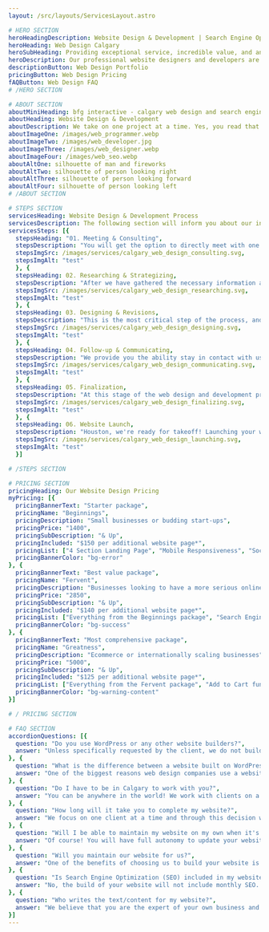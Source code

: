 ```yaml
---
layout: /src/layouts/ServicesLayout.astro

# HERO SECTION
heroHeadingDescription: Website Design & Development | Search Engine Optimization | Social Media Marketing
heroHeading: Web Design Calgary
heroSubHeading: Providing exceptional service, incredible value, and an enjoyable experience.
heroDescription: Our professional website designers and developers are experts in crafting gorgeous, and highly performant websites. In combination with our skilled SEO specialists, BFG Interactive is confident in providing an unparalelled website experience for your visitors, and ultimately, an exceptional value for you.
descriptionButton: Web Design Portfolio
pricingButton: Web Design Pricing
fAQButton: Web Design FAQ
# /HERO SECTION

# ABOUT SECTION
aboutMiniHeading: bfg interactive - calgary web design and search engine optimization
aboutHeading: Website Design & Development
aboutDescription: We take on one project at a time. Yes, you read that right - one project at a time. We know how big of a decision it is for a business to choose us as their website designer & developer, and we take that on as a token of belief and trust. Just as you have chosen to believe in us, we have decided to provide your business with undivided attention and plan to deliver a fantastic product on time. 
aboutImageOne: /images/web_programmer.webp
aboutImageTwo: /images/web_developer.jpg
aboutImageThree: /images/web_designer.webp
aboutImageFour: /images/web_seo.webp
aboutAltOne: silhouette of man and fireworks
aboutAltTwo: silhouette of person looking right
aboutAltThree: silhouette of person looking forward
aboutAltFour: silhouette of person looking left
# /ABOUT SECTION

# STEPS SECTION
servicesHeading: Website Design & Development Process
servicesDescription: The following section will inform you about our intuitive and hassle-free web design and development process!
servicesSteps: [{
  stepsHeading: "01. Meeting & Consulting", 
  stepsDescription: "You will get the option to directly meet with one of our team members either in real life, or through an online appointment. This initial consultation will allow our company to better understand your needs.", 
  stepsImgSrc: /images/services/calgary_web_design_consulting.svg, 
  stepsImgAlt: "test" 
  }, {
  stepsHeading: 02. Researching & Strategizing, 
  stepsDescription: "After we have gathered the necessary information about your business, our team members will research, deliberate, and strategise an approach that we believe will best accomplish your business's website goals.", 
  stepsImgSrc: /images/services/calgary_web_design_researching.svg, 
  stepsImgAlt: "test"
  }, {
  stepsHeading: 03. Designing & Revisions, 
  stepsDescription: "This is the most critical step of the process, and thus will take the most amount of time. Our web designers will present you an initial design idea for your website. If you're unhappy with the current design, we will try our best to accommodate your vision through our revision process.", 
  stepsImgSrc: /images/services/calgary_web_design_designing.svg, 
  stepsImgAlt: "test"
  }, {
  stepsHeading: 04. Follow-up & Communicating, 
  stepsDescription: "We provide you the ability stay in contact with us as much as you would like - if this requires daily check-ins, then we would be happy to do just that! If you'd like to speak to us only once we have finished with your website, then that is also an option!", 
  stepsImgSrc: /images/services/calgary_web_design_communicating.svg, 
  stepsImgAlt: "test"
  }, {
  stepsHeading: 05. Finalization, 
  stepsDescription: "At this stage of the web design and development process, we will impart you with the necessary knowledge to best maintain your website if you choose to do so manually.", 
  stepsImgSrc: /images/services/calgary_web_design_finalizing.svg, 
  stepsImgAlt: "test"
  }, {
  stepsHeading: 06. Website Launch, 
  stepsDescription: "Houston, we're ready for takeoff! Launching your website doesn't need to be stressful, and it shouldn't be stressful! This is an exciting time for you, go you!", 
  stepsImgSrc: /images/services/calgary_web_design_launching.svg, 
  stepsImgAlt: "test"
  }]

# /STEPS SECTION

# PRICING SECTION
pricingHeading: Our Website Design Pricing
myPricing: [{
  pricingBannerText: "Starter package",
  pricingName: "Beginnings",
  pricingDescription: "Small businesses or budding start-ups",
  pricingPrice: "1400",
  pricingSubDescription: "& Up",
  pricingIncluded: "$150 per additional website page*",
  pricingList: ["4 Section Landing Page", "Mobile Responsiveness", "Social Media Integration", "Contact Form", "Google Maps", "Max. 2 Rounds of Revisions"],
  pricingBannerColor: "bg-error"
}, {
  pricingBannerText: "Best value package",
  pricingName: "Fervent",
  pricingDescription: "Businesses looking to have a more serious online presence",
  pricingPrice: "2850",
  pricingSubDescription: "& Up",
  pricingIncluded: "$140 per additional website page*",
  pricingList: ["Everything from the Beginnings package", "Search Engine Optimization", "Google Analytics", "Google My Business Setup", "Mailing List", "Image Gallery","Max. 2 Rounds of Revisions", ],
  pricingBannerColor: "bg-success"
}, {
  pricingBannerText: "Most comprehensive package",
  pricingName: "Greatness",
  pricingDescription: "Ecommerce or internationally scaling businesses",
  pricingPrice: "5000",
  pricingSubDescription: "& Up",
  pricingIncluded: "$125 per additional website page*",
  pricingList: ["Everything from the Fervent package", "Add to Cart functionality", "1 Product Page", "Checkout Integration", "Shipping Calculator", "Custom Brand Integration", "Blog Page", "Max. 3 Rounds of Revisions"],
  pricingBannerColor: "bg-warning-content"
}]

# / PRICING SECTION

# FAQ SECTION
accordionQuestions: [{
  question: "Do you use WordPress or any other website builders?",
  answer: "Unless specifically requested by the client, we do not build any of our websites using WordPress, or any other website builders. We are proud to say that each and every single one of our projects are built by our expert developers using up to date and state of the art technologies - this is how we set ourselves apart from the competition."
}, {
  question: "What is the difference between a website built on WordPress or other website builders vs. your developed websites?",
  answer: "One of the biggest reasons web design companies use a website builder is because of how quick it is to create a website from it - which is a great option if you were building a website by yourself. Website builders suffer from limited capabilities, performance issues, potential security vulnerabilities, and limited personalizations. Websites developed with us have higher capabilities, increased performance, less security vulnerabilities, and are fully customizable and personalized. All of this for the same or lesser price compared to our competition."
}, {
  question: "Do I have to be in Calgary to work with you?",
  answer: "You can be anywhere in the world! We work with clients on a global basis and have the ability to communicate with you either through email, or scheduled online meetings."
}, {
  question: "How long will it take you to complete my website?",
  answer: "We focus on one client at a time and through this decision we are able to complete our projects rather quickly. Our standard timeline is 1 - 6 weeks and is highly dependent on many factors such as: size of the project, revisions, communication time, etc. "
}, {
  question: "Will I be able to maintain my website on my own when it's finished?",
  answer: "Of course! You will have full autonomy to update your website's text, pictures, products and pricing can all be easily changed on your own. However, if you are seeking to add any more complex changes such as functionalities, design, and/or structural changes, we recommend you do so with a professional developer's assistance. "
}, {
  question: "Will you maintain our website for us?",
  answer: "One of the benefits of choosing us to build your website is the fact that we will impart you with the knowledge to update minor changes on your website such as text, pictures, products, and pricing. If you require any assistance for more complicated developments such as design or structural changes, you can contact us about your requirements and we can provide an hourly quote based on your request."
}, {
  question: "Is Search Engine Optimization (SEO) included in my website build?",
  answer: "No, the build of your website will not include monthly SEO. All of the content such as text, photos, and video added to your website are seen by Google, but it doesn't necessarily mean that you will rank #1. For every single website on the internet, SEO is a constantly ongoing process and requires time and research. We do provide an SEO Boost (one time fee) which is included in the Fervent & Greatness packages. If you'd like to include our SEO Boost in your Beginnings package, it will cost an extra $500. Additionally, we can provide ongoing SEO support at a fixed monthly fee - contact us for more information!"
}, {
  question: "Who writes the text/content for my website?",
  answer: "We believe that you are the expert of your own business and understand it way better than we do, and so we will be requiring you to provide us all of the text content for your website. If you require assistance from us, please reach out and we can discuss the best solution possible. "
}]
---
```

